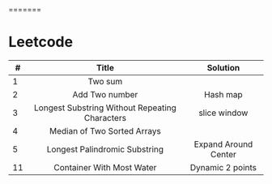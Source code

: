 
=======
# Leetcode

| #      | Title     | Solution     |
| ---------- | :-----------:  | :-----------: |
| 1     | Two sum     |      |
| 2     | Add Two number     | Hash map     |
| 3     | Longest Substring Without Repeating Characters| slice window      |
| 4     | Median of Two Sorted Arrays     |       |
| 5     | Longest Palindromic Substring     | Expand Around Center |
| 11    | Container With Most Water     | Dynamic 2 points |
